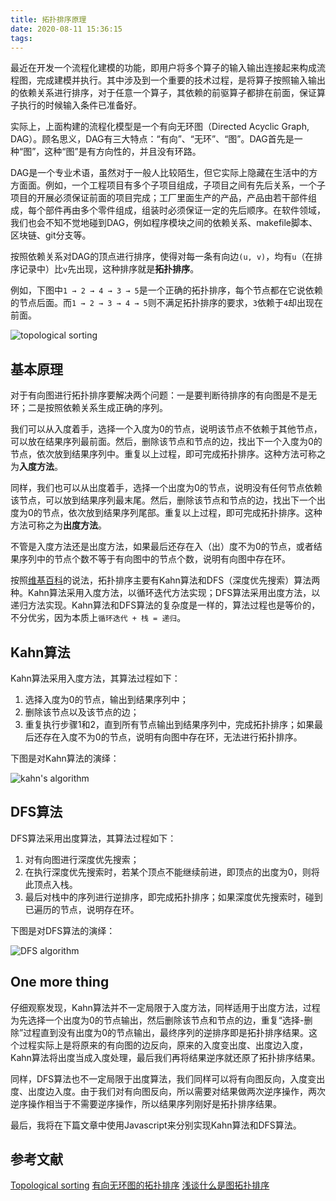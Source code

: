 ```yaml
---
title: 拓扑排序原理
date: 2020-08-11 15:36:15
tags:
---
```




最近在开发一个流程化建模的功能，即用户将多个算子的输入输出连接起来构成流程图，完成建模并执行。其中涉及到一个重要的技术过程，是将算子按照输入输出的依赖关系进行排序，对于任意一个算子，其依赖的前驱算子都排在前面，保证算子执行的时候输入条件已准备好。

实际上，上面构建的流程化模型是一个有向无环图（Directed Acyclic Graph, DAG）。顾名思义，DAG有三大特点：“有向”、“无环”、“图”。DAG首先是一种“图”，这种“图”是有方向性的，并且没有环路。

DAG是一个专业术语，虽然对于一般人比较陌生，但它实际上隐藏在生活中的方方面面。例如，一个工程项目有多个子项目组成，子项目之间有先后关系，一个子项目的开展必须保证前面的项目完成；工厂里面生产的产品，产品由若干部件组成，每个部件再由多个零件组成，组装时必须保证一定的先后顺序。在软件领域，我们也会不知不觉地碰到DAG，例如程序模块之间的依赖关系、makefile脚本、区块链、git分支等。

按照依赖关系对DAG的顶点进行排序，使得对每一条有向边`(u, v)`，均有`u`（在排序记录中）比`v`先出现，这种排序就是**拓扑排序**。

例如，下图中`1 → 2 → 4 → 3 → 5`是一个正确的拓扑排序，每个节点都在它说依赖的节点后面。而`1 → 2 → 3 → 4 → 5`则不满足拓扑排序的要求，`3`依赖于`4`却出现在前面。

![topological sorting](/assets/toposort.png)

## 基本原理

对于有向图进行拓扑排序要解决两个问题：一是要判断待排序的有向图是不是无环；二是按照依赖关系生成正确的序列。

我们可以从入度着手，选择一个入度为0的节点，说明该节点不依赖于其他节点，可以放在结果序列最前面。然后，删除该节点和节点的边，找出下一个入度为0的节点，依次放到结果序列中。重复以上过程，即可完成拓扑排序。这种方法可称之为**入度方法**。

同样，我们也可以从出度着手，选择一个出度为0的节点，说明没有任何节点依赖该节点，可以放到结果序列最末尾。然后，删除该节点和节点的边，找出下一个出度为0的节点，依次放到结果序列尾部。重复以上过程，即可完成拓扑排序。这种方法可称之为**出度方法**。

不管是入度方法还是出度方法，如果最后还存在入（出）度不为0的节点，或者结果序列中的节点个数不等于有向图中的节点个数，说明有向图中存在环。

按照[维基百科](https://en.wikipedia.org/wiki/Topological_sorting)的说法，拓扑排序主要有Kahn算法和DFS（深度优先搜索）算法两种。Kahn算法采用入度方法，以循环迭代方法实现；DFS算法采用出度方法，以递归方法实现。Kahn算法和DFS算法的复杂度是一样的，算法过程也是等价的，不分优劣，因为本质上`循环迭代 + 栈 = 递归`。


## Kahn算法

Kahn算法采用入度方法，其算法过程如下：

1. 选择入度为0的节点，输出到结果序列中；
2. 删除该节点以及该节点的边；
3. 重复执行步骤1和2，直到所有节点输出到结果序列中，完成拓扑排序；如果最后还存在入度不为0的节点，说明有向图中存在环，无法进行拓扑排序。

下图是对Kahn算法的演绎：

![kahn's algorithm](/assets/kahn.png)


## DFS算法

DFS算法采用出度算法，其算法过程如下：

1. 对有向图进行深度优先搜索；
2. 在执行深度优先搜索时，若某个顶点不能继续前进，即顶点的出度为0，则将此顶点入栈。
3. 最后对栈中的序列进行逆排序，即完成拓扑排序；如果深度优先搜索时，碰到已遍历的节点，说明存在环。

下图是对DFS算法的演绎：

![DFS algorithm](/assets/dfs.png)


## One more thing

仔细观察发现，Kahn算法并不一定局限于入度方法，同样适用于出度方法，过程为先选择一个出度为0的节点输出，然后删除该节点和节点的边，重复“选择-删除”过程直到没有出度为0的节点输出，最终序列的逆排序即是拓扑排序结果。这个过程实际上是将原来的有向图的边反向，原来的入度变出度、出度边入度，Kahn算法将出度当成入度处理，最后我们再将结果逆序就还原了拓扑排序结果。

同样，DFS算法也不一定局限于出度算法，我们同样可以将有向图反向，入度变出度、出度边入度。由于我们对有向图反向，所以需要对结果做两次逆序操作，两次逆序操作相当于不需要逆序操作，所以结果序列刚好是拓扑排序结果。

最后，我将在下篇文章中使用Javascript来分别实现Kahn算法和DFS算法。

## 参考文献

[Topological sorting](https://en.wikipedia.org/wiki/Topological_sorting)
[有向无环图的拓扑排序](https://www.cnblogs.com/en-heng/p/5085690.html)
[浅谈什么是图拓扑排序](https://www.cxyxiaowu.com/1084.html)